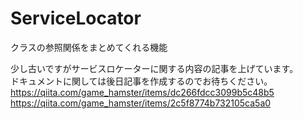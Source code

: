 # ServiceLocator
クラスの参照関係をまとめてくれる機能  

少し古いですがサービスロケーターに関する内容の記事を上げています。  
ドキュメントに関しては後日記事を作成するのでお待ちください。
https://qiita.com/game_hamster/items/dc266fdcc3099b5c48b5
https://qiita.com/game_hamster/items/2c5f8774b732105ca5a0
